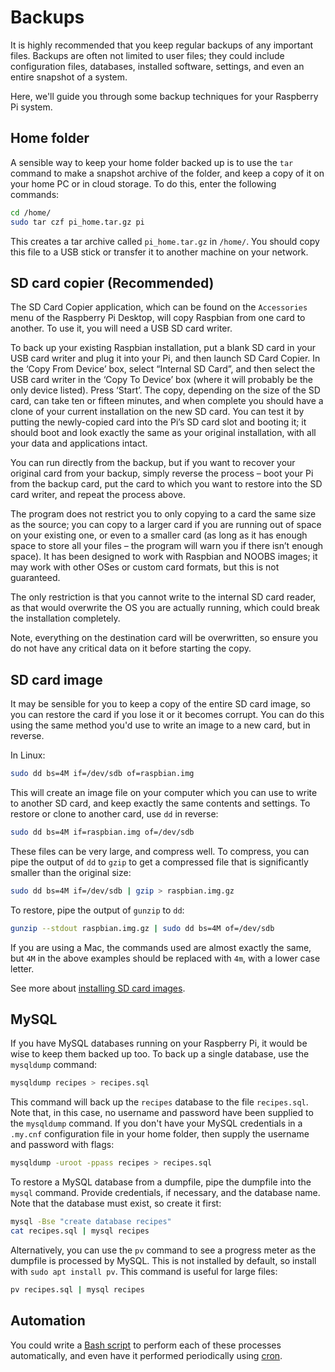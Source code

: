 # Backups

It is highly recommended that you keep regular backups of any important files. Backups are often not limited to user files; they could include configuration files, databases, installed software, settings, and even an entire snapshot of a system.

Here, we'll guide you through some backup techniques for your Raspberry Pi system.

## Home folder

A sensible way to keep your home folder backed up is to use the `tar` command to make a snapshot archive of the folder, and keep a copy of it on your home PC or in cloud storage. To do this, enter the following commands:

```bash
cd /home/
sudo tar czf pi_home.tar.gz pi
```

This creates a tar archive called `pi_home.tar.gz` in `/home/`. You should copy this file to a USB stick or transfer it to another machine on your network.

## SD card copier (Recommended)

The SD Card Copier application, which can be found on the `Accessories` menu of the Raspberry Pi Desktop, will copy Raspbian from one card to another. To use it, you will need a USB SD card writer.

To back up your existing Raspbian installation, put a blank SD card in your USB card writer and plug it into your Pi, and then launch SD Card Copier. In the ‘Copy From Device’ box, select “Internal SD Card”, and then select the USB card writer in the ‘Copy To Device’ box (where it will probably be the only device listed). Press ‘Start’. The copy, depending on the size of the SD card, can take ten or fifteen minutes, and when complete you should have a clone of your current installation on the new SD card. You can test it by putting the newly-copied card into the Pi’s SD card slot and booting it; it should boot and look exactly the same as your original installation, with all your data and applications intact.

You can run directly from the backup, but if you want to recover your original card from your backup, simply reverse the process – boot your Pi from the backup card, put the card to which you want to restore into the SD card writer, and repeat the process above.

The program does not restrict you to only copying to a card the same size as the source; you can copy to a larger card if you are running out of space on your existing one, or even to a smaller card (as long as it has enough space to store all your files – the program will warn you if there isn’t enough space). It has been designed to work with Raspbian and NOOBS images; it may work with other OSes or custom card formats, but this is not guaranteed.

The only restriction is that you cannot write to the internal SD card reader, as that would overwrite the OS you are actually running, which could break the installation completely.

Note, everything on the destination card will be overwritten, so ensure you do not have any critical data on it before starting the copy.

## SD card image

It may be sensible for you to keep a copy of the entire SD card image, so you can restore the card if you lose it or it becomes corrupt. You can do this using the same method you'd use to write an image to a new card, but in reverse.

In Linux:

```bash
sudo dd bs=4M if=/dev/sdb of=raspbian.img
```

This will create an image file on your computer which you can use to write to another SD card, and keep exactly the same contents and settings. To restore or clone to another card, use `dd` in reverse:

```bash
sudo dd bs=4M if=raspbian.img of=/dev/sdb
```

These files can be very large, and compress well. To compress, you can pipe the output of `dd` to `gzip` to get a compressed file that is significantly smaller than the original size:

```bash
sudo dd bs=4M if=/dev/sdb | gzip > raspbian.img.gz
```

To restore, pipe the output of `gunzip` to `dd`:

```bash
gunzip --stdout raspbian.img.gz | sudo dd bs=4M of=/dev/sdb
```

If you are using a Mac, the commands used are almost exactly the same, but `4M` in the above examples should be replaced with `4m`, with a lower case letter.

See more about [installing SD card images](../../installation/installing-images/README.md).

## MySQL

If you have MySQL databases running on your Raspberry Pi, it would be wise to keep them backed up too. To back up a single database, use the `mysqldump` command:

```bash
mysqldump recipes > recipes.sql
```

This command will back up the `recipes` database to the file `recipes.sql`. Note that, in this case, no username and password have been supplied to the `mysqldump` command. If you don't have your MySQL credentials in a `.my.cnf` configuration file in your home folder, then supply the username and password with flags:

```bash
mysqldump -uroot -ppass recipes > recipes.sql
```

To restore a MySQL database from a dumpfile, pipe the dumpfile into the `mysql` command. Provide credentials, if necessary, and the database name. Note that the database must exist, so create it first:

```bash
mysql -Bse "create database recipes"
cat recipes.sql | mysql recipes
```

Alternatively, you can use the `pv` command to see a progress meter as the dumpfile is processed by MySQL. This is not installed by default, so install with `sudo apt install pv`. This command is useful for large files:

```bash
pv recipes.sql | mysql recipes
```


## Automation

You could write a [Bash script](../usage/scripting.md) to perform each of these processes automatically, and even have it performed periodically using [cron](../usage/cron.md).
